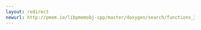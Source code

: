 ```yaml
---
layout: redirect
newurl: http://pmem.io/libpmemobj-cpp/master/doxygen/search/functions_3.html
---
```

